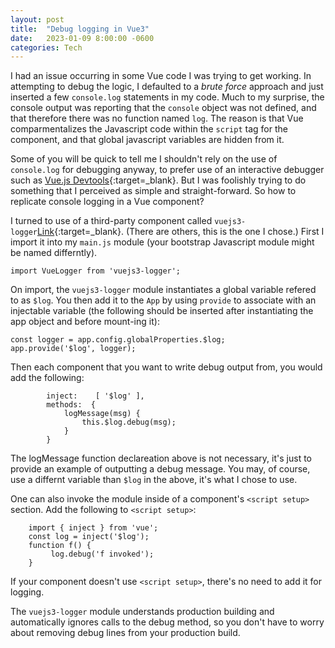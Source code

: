 ```yaml
---
layout: post
title:  "Debug logging in Vue3"
date:   2023-01-09 8:00:00 -0600
categories: Tech
---
```


I had an issue occurring in some Vue code I was trying to get working.
In attempting to debug the logic, I defaulted to a _brute force_ approach
and just inserted a few ```console.log``` statements in my code.
Much to my surprise, the console output was reporting that the ```console``` object
was not defined, and that therefore there was no function named ```log```.
The reason is that Vue comparmentalizes the Javascript code within the ```script``` tag
for the component, and that global javascript variables are hidden from it.

Some of you will be quick to tell me I shouldn't rely on the use of ```console.log``` for debugging anyway,
to prefer use of an interactive debugger such as [Vue.js Devtools](https://chrome.google.com/webstore/detail/vuejs-devtools/nhdogjmejiglipccpnnnanhbledajbpd?hl=en){:target=_blank}.
But I was foolishly trying to do something that I perceived as simple and straight-forward.
So how to replicate console logging in a Vue component?

I turned to use of a third-party component called ```vuejs3-logger```[Link](https://www.npmjs.com/package/vuejs3-logger){:target=_blank}.
(There are others, this is the one I chose.)
First I import it into my ```main.js``` module (your bootstrap Javascript module might be named differntly).
```
import VueLogger from 'vuejs3-logger';
```
On import, the ```vuejs3-logger``` module instantiates a global variable refered to as ```$log```.
You then add it to the ```App``` by using ```provide``` to associate with an injectable variable
(the following should be inserted after instantiating the app object and before mount-ing it):
```
const logger = app.config.globalProperties.$log;
app.provide('$log', logger);
```

Then each component that you want to write debug output from, you would add the following:
```
        inject:    [ '$log' ],
        methods:  {
            logMessage(msg) {
                this.$log.debug(msg);
            }
        }
```
The logMessage function declareation above is not necessary, it's just to provide an example of outputting a debug message.
You may, of course, use a differnt variable than ```$log``` in the above, it's what I chose to use.

One can also invoke the module inside of a component's ```<script setup>``` section.
Add the following to ```<script setup>```:
```
    import { inject } from 'vue'; 
    const log = inject('$log');
    function f() {
         log.debug('f invoked');
    }
```
If your component doesn't use ```<script setup>```, there's no need to add it for logging.

The ```vuejs3-logger``` module understands production building and automatically ignores calls to the debug method,
so you don't have to worry about removing debug lines from your production build.
